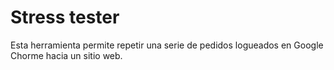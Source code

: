 ﻿# Stress tester
Esta herramienta permite repetir una serie de pedidos logueados en Google Chorme hacia un sitio web.